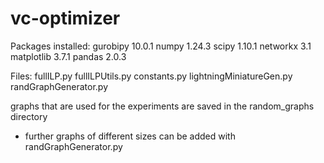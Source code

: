 # vc-optimizer

Packages installed: 
    gurobipy        10.0.1
    numpy           1.24.3
    scipy           1.10.1
    networkx        3.1
    matplotlib      3.7.1
    pandas          2.0.3

Files:
    fullILP.py
    fullILPUtils.py
    constants.py
    lightningMiniatureGen.py
    randGraphGenerator.py

graphs that are used for the experiments are saved in the random_graphs directory
- further graphs of different sizes can be added with randGraphGenerator.py 